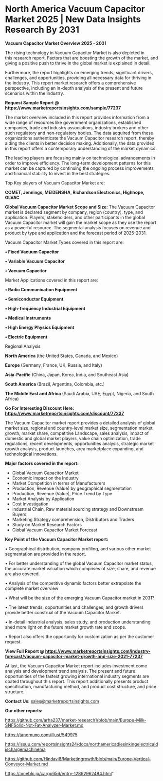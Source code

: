 # North America Vacuum Capacitor Market 2025 | New Data Insights Research By 2031

<Strong> Vacuum Capacitor Market Overview 2025 - 2031</strong>

The rising technology in Vacuum Capacitor Market is also depicted in this research report. Factors that are boosting the growth of the market, and giving a positive push to thrive in the global market is explained in detail.

Furthermore, the report highlights on emerging trends, significant drivers, challenges, and opportunities, providing all necessary data for thriving in the industry. This report market research offers a comprehensive perspective, including an in-depth analysis of the present and future scenarios within the industry.

<strong>Request Sample Report @ <a href=https://www.marketreportsinsights.com/sample/77237>https://www.marketreportsinsights.com/sample/77237</a></strong>

The market overview included in this report provides information from a wide range of resources like government organizations, established companies, trade and industry associations, industry brokers and other such regulatory and non-regulatory bodies. The data acquired from these organizations authenticate the Vacuum Capacitor research report, thereby aiding the clients in better decision making. Additionally, the data provided in this report offers a contemporary understanding of the market dynamics.

The leading players are focusing mainly on technological advancements in order to improve efficiency. The long-term development patterns for this market can be captured by continuing the ongoing process improvements and financial stability to invest in the best strategies.

Top Key players of Vacuum Capacitor Market are:

<strong>COMET, Jennings, MEIDENSHA, Richardson Electronics, Highhope, GLVAC</strong>

<strong><b>Global Vacuum Capacitor Market Scope and Size:</b></strong>
The Vacuum Capacitor market is declared segment by company, region (country), type, and application. Players, stakeholders, and other participants in the global Vacuum Capacitor market will gain the market scope as they use the report as a powerful resource. The segmental analysis focuses on revenue and product by type and application and the forecast period of 2025-2031.

Vacuum Capacitor Market Types covered in this report are:

<strong>• Fixed Vacuum Capacitor

• Variable Vacuum Capacitor

• Vacuum Capacitor</strong>

Market Applications covered in this report are:

<strong>• Radio Communication Equipment

• Semiconductor Equipment

• High-frequency Industrial Equipment

• Medical Instruments

• High Energy Physics Equipment

• Electric Equipment</strong> 

Regional Analysis

<strong>North America</strong> (the United States, Canada, and Mexico)

<strong>Europe</strong> (Germany, France, UK, Russia, and Italy)

<strong>Asia-Pacific</strong> (China, Japan, Korea, India, and Southeast Asia)

<strong>South America</strong> (Brazil, Argentina, Colombia, etc.)

<strong>The Middle East and Africa</strong> (Saudi Arabia, UAE, Egypt, Nigeria, and South Africa)

<strong>Go For Interesting Discount Here: <a href=https://www.marketreportsinsights.com/discount/77237>https://www.marketreportsinsights.com/discount/77237</a></strong>

The Vacuum Capacitor market report provides a detailed analysis of global market size, regional and country-level market size, segmentation market growth, market share, competitive Landscape, sales analysis, impact of domestic and global market players, value chain optimization, trade regulations, recent developments, opportunities analysis, strategic market growth analysis, product launches, area marketplace expanding, and technological innovations.

<strong><b>Major factors covered in the report:</b></strong>
<ul>
  <li>Global Vacuum Capacitor Market </li>
  <li>Economic Impact on the Industry</li>
  <li>Market Competition in terms of Manufacturers</li>
  <li>Production, Revenue (Value) by geographical segmentation</li>
  <li>Production, Revenue (Value), Price Trend by Type</li>
  <li>Market Analysis by Application</li>
  <li>Cost Investigation</li>
  <li>Industrial Chain, Raw material sourcing strategy and Downstream Buyers</li>
  <li>Marketing Strategy comprehension, Distributors and Traders</li>
  <li>Study on Market Research Factors</li>
  <li>Global Vacuum Capacitor Market Forecast</li>
</ul>

<strong><b>Key Point of the Vacuum Capacitor Market report:</b></strong>

• Geographical distribution, company profiling, and various other market segmentation are provided in the report.

• For better understanding of the global Vacuum Capacitor market status, the accurate market valuation which comprises of size, share, and revenue are also covered.

• Analysis of the competitive dynamic factors better extrapolate the complete market overview

• What will be the size of the emerging Vacuum Capacitor market in 2031?

• The latest trends, opportunities and challenges, and growth drivers provide better construal of the Vacuum Capacitor Market.

• In-detail industrial analysis, sales study, and production understanding shed more light on the future market growth rate and scope.

• Report also offers the opportunity for customization as per the customer request.

<strong><b>View Full Report @ <a href=https://www.marketreportsinsights.com/industry-forecast/vacuum-capacitor-market-growth-and-size-2021-77237>https://www.marketreportsinsights.com/industry-forecast/vacuum-capacitor-market-growth-and-size-2021-77237</a></b></strong>


At last, the Vacuum Capacitor Market report includes investment come analysis and development trend analysis. The present and future opportunities of the fastest growing international industry segments are coated throughout this report. This report additionally presents product specification, manufacturing method, and product cost structure, and price structure.

<strong>Contact Us:</strong>
sales@marketreportsinsights.com

<strong>Our other reports:</strong>

<a href=https://github.com/arha237/market-research1/blob/main/Europe-Milk-SNFSolid-Not-Fat-Analyzer-Market.md>https://github.com/arha237/market-research1/blob/main/Europe-Milk-SNFSolid-Not-Fat-Analyzer-Market.md</a>

<a href=https://tanomuno.com/illust/549975>https://tanomuno.com/illust/549975</a>

<a href=https://issuu.com/reportsinsights24/docs/northamericadiesinkingelectricaldischargemachinema>https://issuu.com/reportsinsights24/docs/northamericadiesinkingelectricaldischargemachinema</a>

<a href=https://github.com/Hindavi8/Marketingrowth/blob/main/Europe-Vertical-Conveyor-Market.md>https://github.com/Hindavi8/Marketingrowth/blob/main/Europe-Vertical-Conveyor-Market.md</a>

<a href=https://ameblo.jp/cargo656/entry-12892962484.html>https://ameblo.jp/cargo656/entry-12892962484.html</a>"
